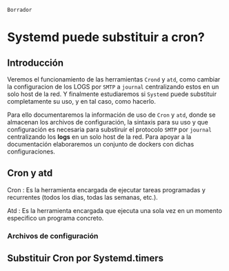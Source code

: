 `Borrador`

# Systemd puede substituir a cron?

## Introducción

Veremos el funcionamiento de las herramientas `Crond` y `atd`, como
cambiar la configuracion de los LOGS por `SMTP` a `journal` 
centralizando estos en un solo host de la red. Y finalmente estudiaremos
si `Systemd` puede substituir completamente su uso, y en tal caso, como 
hacerlo.

Para ello documentaremos la información de uso de `Cron` y `atd`, donde
se almacenan los archivos de configuración, la sintaxis para su uso y
que configuración es necesaria para substiruir el protocolo `SMTP` por 
`journal` centralizando los **logs** en un solo host de la red. Para 
apoyar a la documentación elaboraremos un conjunto de dockers con dichas
configuraciones. 

## Cron y atd

Cron :
 Es la herramienta encargada de ejecutar tareas programadas y recurrentes
(todos los dias, todas las semanas, etc.).

Atd :
 Es la herramienta encargada que ejecuta una sola vez en un momento 
especifico un programa concreto.

### Archivos de configuración

## Substituir Cron por Systemd.timers
